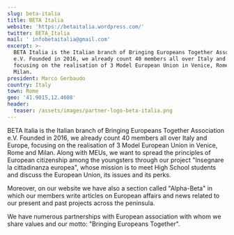```yaml
---
slug: beta-italia
title: BETA Italia
website: 'https://betaitalia.wordpress.com/'
twitter: BETA_Italia
mail: ' infobetaitalia@gmail.com'
excerpt: >-
  BETA Italia is the Italian branch of Bringing Europeans Together Association
  e.V. Founded in 2016, we already count 40 members all over Italy and Europe,
  focusing on the realisation of 3 Model European Union in Venice, Rome and
  Milan. 
president: Marco Gerbaudo
country: Italy
town: Rome
geo: '41.9015,12.4608'
header:
  teaser: /assets/images/partner-logo-beta-italia.png
---
```

<!--StartFragment-->

BETA Italia is the Italian branch of Bringing Europeans Together Association e.V. Founded in 2016, we already count 40 members all over Italy and Europe, focusing on the realisation of 3 Model European Union in Venice, Rome and Milan. Along with MEUs, we want to spread the principles of European citizenship among the youngsters through our project "Insegnare la cittadinanza europea", whose mission is to meet High School students and discuss the European Union, its issues and its perks.

Moreover, on our website we have also a section called "Alpha-Beta" in which our members write articles on European affairs and news related to our present and past projects across the peninsula.

We have numerous partnerships with European association with whom we share values and our motto: "Bringing Europeans Together".

<!--EndFragment-->
